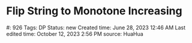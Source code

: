 # Flip String to Monotone Increasing

#: 926
Tags: DP
Status: new
Created time: June 28, 2023 12:46 AM
Last edited time: October 12, 2023 2:56 PM
source: HuaHua